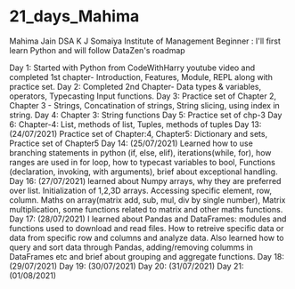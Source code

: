 # 21_days_Mahima
Mahima Jain
DSA
K J Somaiya Institute of Management
Beginner : I'll first learn Python and will follow DataZen's roadmap

Day 1: Started with Python from CodeWithHarry youtube video and completed 1st chapter- Introduction, Features, Module, REPL along with practice set.
Day 2: Completed 2nd Chapter- Data types & variables, operators, Typecasting Input functions.
Day 3: Practice set of Chapter 2, Chapter 3 - Strings, Concatination of strings, String slicing, using index in string.
Day 4: Chapter 3: String functions
Day 5: Practice set of chp-3
Day 6: Chapter-4: List, methods of list, Tuples, methods of tuples
Day 13: (24/07/2021) Practice set of Chapter:4, Chapter5: Dictionary and sets, Practice set of Chapter5
Day 14: (25/07/2021) Learned how to use branching statements in python (if, else, elif), iterations(while, for), how ranges are used in for loop, how to typecast variables to bool, Functions (declaration, invoking, with arguments), brief about exceptional handling.
Day 16: (27/07/2021) learned about Numpy arrays, why they are preferred over list. Initialization of 1,2,3D arrays. Accessing specific element, row, column. Maths on array(matrix add, sub, mul, div by single number), Matrix multiplication, some functions related to matrix and other maths functions.
Day 17: (28/07/2021) I learned about Pandas and DataFrames: modules and functions used to download and read files. How to retreive specific data or data from specific row and columns and analyze data. Also learned how to query and sort data through Pandas, adding/removing columms in DataFrames etc and brief about grouping and aggregate functions.
Day 18: (29/07/2021)
Day 19: (30/07/2021)
Day 20: (31/07/2021)
Day 21: (01/08/2021)
